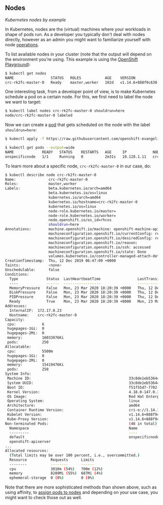 ## Nodes

*Kubernetes nodes by example*

In Kubernetes, nodes are the (virtual) machines where your workloads in shape of pods run. As a developer you typically don't deal with nodes directly, however as an admin
you might want to familiarize yourself with node [operations](https://kubernetes.io/docs/concepts/nodes/node/).

To list available nodes in your cluster (note that the output will depend on the environment
you're using. This example is using the [OpenShift Playground](/diy/)):

```bash
$ kubectl get nodes
NAME                 STATUS   ROLES           AGE    VERSION
crc-rk2fc-master-0   Ready    master,worker   102d   v1.14.6+888f9c630
```

One interesting task, from a developer point of view, is to make Kubernetes
schedule a pod on a certain node. For this, we first need to label the node
we want to target:

```bash
$ kubectl label nodes crc-rk2fc-master-0 shouldrun=here
node/crc-rk2fc-master-0 labeled
```

Now we can create a [pod](https://github.com/openshift-evangelists/kbe/blob/master/specs/nodes/pod.yaml)
that gets scheduled on the node with the label `shouldrun=here`:

```bash
$ kubectl apply -f https://raw.githubusercontent.com/openshift-evangelists/kbe/master/specs/nodes/pod.yaml

$ kubectl get pods --output=wide
NAME             READY   STATUS    RESTARTS   AGE     IP            NODE            NOMINATED NODE   READINESS GATES
onspecificnode   1/1     Running   0          2m31s   10.128.1.11   crc-rk2fc-master-0   <none>           <none>
```

To learn more about a specific node, `crc-rk2fc-master-0` in our case, do:

```bash
$ kubectl describe node crc-rk2fc-master-0
Name:               crc-rk2fc-master-0
Roles:              master,worker
Labels:             beta.kubernetes.io/arch=amd64
                    beta.kubernetes.io/os=linux
                    kubernetes.io/arch=amd64
                    kubernetes.io/hostname=crc-rk2fc-master-0
                    kubernetes.io/os=linux
                    node-role.kubernetes.io/master=
                    node-role.kubernetes.io/worker=
                    node.openshift.io/os_id=rhcos
                    shouldrun=here
Annotations:        machine.openshift.io/machine: openshift-machine-api/crc-rk2fc-master-0
                    machineconfiguration.openshift.io/currentConfig: rendered-master-757d2d73a4ba859a3508c78070169043
                    machineconfiguration.openshift.io/desiredConfig: rendered-master-757d2d73a4ba859a3508c78070169043
                    machineconfiguration.openshift.io/reason:
                    machineconfiguration.openshift.io/ssh: accessed
                    machineconfiguration.openshift.io/state: Done
                    volumes.kubernetes.io/controller-managed-attach-detach: true
CreationTimestamp:  Thu, 12 Dec 2019 06:47:09 +0000
Taints:             <none>
Unschedulable:      false
Conditions:
  Type             Status  LastHeartbeatTime                 LastTransitionTime                Reason                       Message
  ----             ------  -----------------                 ------------------                ------                       -------
  MemoryPressure   False   Mon, 23 Mar 2020 18:20:39 +0000   Thu, 12 Dec 2019 06:47:08 +0000   KubeletHasSufficientMemory   kubelet has sufficient memoryavailable
  DiskPressure     False   Mon, 23 Mar 2020 18:20:39 +0000   Thu, 12 Dec 2019 06:47:08 +0000   KubeletHasNoDiskPressure     kubelet has no disk pressure
  PIDPressure      False   Mon, 23 Mar 2020 18:20:39 +0000   Thu, 12 Dec 2019 06:47:08 +0000   KubeletHasSufficientPID      kubelet has sufficient PID available
  Ready            True    Mon, 23 Mar 2020 18:20:39 +0000   Mon, 23 Mar 2020 17:56:48 +0000   KubeletReady                 kubelet is posting ready status
Addresses:
  InternalIP:  172.17.0.23
  Hostname:    crc-rk2fc-master-0
Capacity:
 cpu:            6
 hugepages-1Gi:  0
 hugepages-2Mi:  0
 memory:         16033876Ki
 pods:           250
Allocatable:
 cpu:            5500m
 hugepages-1Gi:  0
 hugepages-2Mi:  0
 memory:         15419476Ki
 pods:           250
System Info:
 Machine ID:                                             33c8de1eb5364c94b5e215e58eef30ac
 System UUID:                                            33c8de1eb5364c94b5e215e58eef30ac
 Boot ID:                                                f51f55d7-7702-48bc-bbc0-d68372e0fbf1
 Kernel Version:                                         4.18.0-147.0.3.el8_1.x86_64
 OS Image:                                               Red Hat Enterprise Linux CoreOS 42.81.20191203.0 (Ootpa)
 Operating System:                                       linux
 Architecture:                                           amd64
 Container Runtime Version:                              cri-o://1.14.11-0.24.dev.rhaos4.2.gitc41de67.el8
 Kubelet Version:                                        v1.14.6+888f9c630
 Kube-Proxy Version:                                     v1.14.6+888f9c630
Non-terminated Pods:                                     (46 in total)
  Namespace                                              Name                                               CPU Requests  CPU Limits  Memory Requests  Memory Limits  AGE
  ---------                                              ----                                               ------------  ----------  ---------------  -------------  ---
  default                                                onspecificnode                                               0 (0%)        0 (0%)      0 (0%)           0 (0%)         3m2s
  openshift-apiserver                                    
...
Allocated resources:
  (Total limits may be over 100 percent, i.e., overcommitted.)
  Resource           Requests      Limits
  --------           --------      ------
  cpu                3010m (54%)   700m (12%)
  memory             8289Mi (55%)  687Mi (4%)
  ephemeral-storage  0 (0%)        0 (0%)
```

Note that there are more sophisticated methods than shown above, such as using affinity, to [assign pods to nodes](https://kubernetes.io/docs/concepts/configuration/assign-pod-node/) and depending on your use case, you might want to check those out as well.

